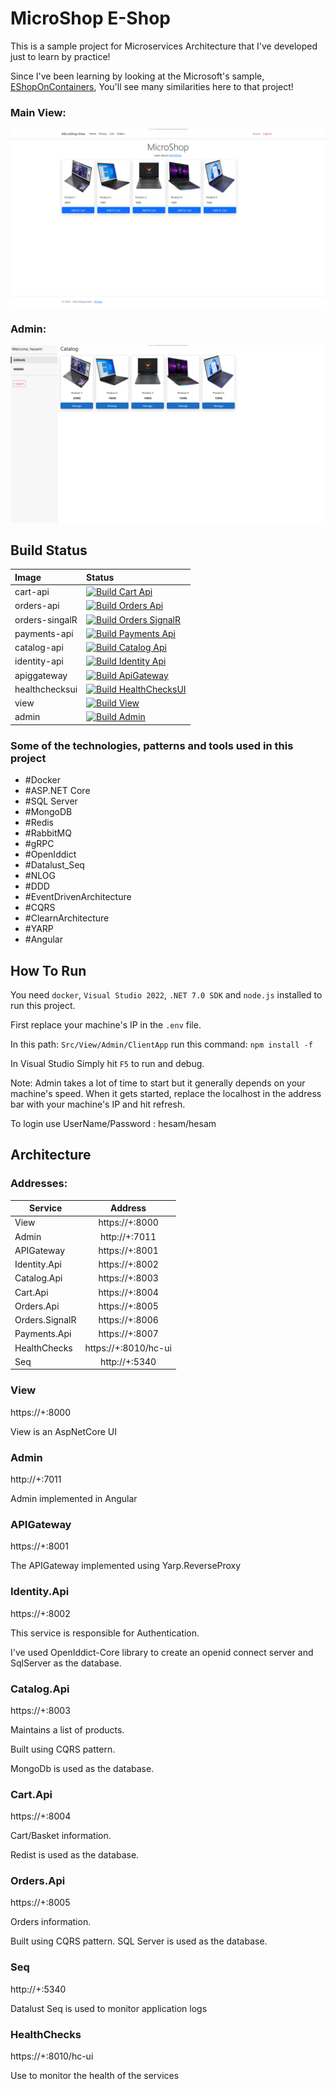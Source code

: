 # MicroShop E-Shop

This is a sample project for Microservices Architecture that I've developed just to learn by practice!

Since I've been learning by looking at the Microsoft's sample, [EShopOnContainers](https://github.com/dotnet-architecture/eShopOnContainers), You'll see many similarities here to that project!

### Main View:
![Main View UI](/Img/View.png "Main View UI")

### Admin:
![Admin UI](/Img/Admin.png "Admin UI")

## Build Status

| Image | Status |
| :--- | :--- |
| cart-api | [![Build Cart Api](https://github.com/HesamKashefi/MicroShop/actions/workflows/build-cart.yml/badge.svg)](https://github.com/HesamKashefi/MicroShop/actions/workflows/build-cart.yml) |
| orders-api | [![Build Orders Api](https://github.com/HesamKashefi/MicroShop/actions/workflows/build-orders.yml/badge.svg)](https://github.com/HesamKashefi/MicroShop/actions/workflows/build-orders.yml) |
| orders-singalR | [![Build Orders SignalR](https://github.com/HesamKashefi/MicroShop/actions/workflows/build-orders-signalr.yml/badge.svg)](https://github.com/HesamKashefi/MicroShop/actions/workflows/build-orders-signalr.yml) |
| payments-api | [![Build Payments Api](https://github.com/HesamKashefi/MicroShop/actions/workflows/build-payments.yml/badge.svg)](https://github.com/HesamKashefi/MicroShop/actions/workflows/build-payments.yml) |
| catalog-api | [![Build Catalog Api](https://github.com/HesamKashefi/MicroShop/actions/workflows/build-catalog.yml/badge.svg)](https://github.com/HesamKashefi/MicroShop/actions/workflows/build-catalog.yml) |
| identity-api | [![Build Identity Api](https://github.com/HesamKashefi/MicroShop/actions/workflows/build-identity.yml/badge.svg)](https://github.com/HesamKashefi/MicroShop/actions/workflows/build-identity.yml) |
| apiggateway | [![Build ApiGateway](https://github.com/HesamKashefi/MicroShop/actions/workflows/build-apigateway.yml/badge.svg)](https://github.com/HesamKashefi/MicroShop/actions/workflows/build-apigateway.yml) |
| healthchecksui | [![Build HealthChecksUI](https://github.com/HesamKashefi/MicroShop/actions/workflows/build-healthchecksui.yaml/badge.svg)](https://github.com/HesamKashefi/MicroShop/actions/workflows/build-healthchecksui.yaml) |
| view | [![Build View](https://github.com/HesamKashefi/MicroShop/actions/workflows/build-view.yml/badge.svg)](https://github.com/HesamKashefi/MicroShop/actions/workflows/build-view.yml) |
| admin | [![Build Admin](https://github.com/HesamKashefi/MicroShop/actions/workflows/build-admin.yml/badge.svg)](https://github.com/HesamKashefi/MicroShop/actions/workflows/build-admin.yml) |

### Some of the technologies, patterns and tools used in this project
- \#Docker
- \#ASP.NET Core
- \#SQL Server
- \#MongoDB
- \#Redis
- \#RabbitMQ
- \#gRPC
- \#OpenIddict
- \#Datalust_Seq
- \#NLOG
- \#DDD
- \#EventDrivenArchitecture
- \#CQRS
- \#ClearnArchitecture
- \#YARP
- \#Angular

## How To Run

You need `docker`, `Visual Studio 2022`, `.NET 7.0 SDK` and `node.js` installed to run this project.

First replace your machine's IP in the `.env` file.

In this path: `Src/View/Admin/ClientApp` run this command: `npm install -f`

In Visual Studio Simply hit `F5` to run and debug.

Note: Admin takes a lot of time to start but it generally depends on your machine's speed. When it gets started, replace the localhost in the address bar with your machine's IP and hit refresh.

To login use UserName/Password : hesam/hesam


## Architecture

### Addresses:

| Service   |     Address     |
|----------|:-------------:|
|  View  |  https://+:8000 |
|  Admin  |  http://+:7011 |
|  APIGateway  |  https://+:8001 |
|  Identity.Api  |  https://+:8002 |
|  Catalog.Api  |  https://+:8003 |
|  Cart.Api  |  https://+:8004 |
|  Orders.Api  |  https://+:8005 |
|  Orders.SignalR  |  https://+:8006 |
|  Payments.Api  |  https://+:8007 |
|  HealthChecks  |  https://+:8010/hc-ui |
|  Seq  |  http://+:5340 |



### View
https://+:8000

View is an AspNetCore UI

### Admin
http://+:7011

Admin implemented in Angular

### APIGateway
https://+:8001

The APIGateway implemented using Yarp.ReverseProxy

### Identity.Api
https://+:8002

This service is responsible for Authentication.

I've used OpenIddict-Core library to create an openid connect server and SqlServer as the database.


### Catalog.Api
https://+:8003

Maintains a list of products. 

Built using CQRS pattern.

MongoDb is used as the database.


### Cart.Api
https://+:8004

Cart/Basket information.

Redist is used as the database.

### Orders.Api
https://+:8005

Orders information.

Built using CQRS pattern.
SQL Server is used as the database.


### Seq
http://+:5340

Datalust Seq is used to monitor application logs


### HealthChecks
https://+:8010/hc-ui

Use to monitor the health of the services